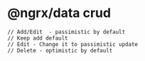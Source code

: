 # @ngrx/data crud

```
// Add/Edit  - passimistic by default
// Keep add default
// Edit - Change it to passimistic update
// Delete - optimistic by default
```

